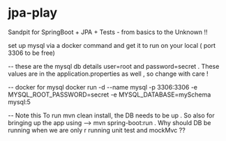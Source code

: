 # jpa-play
Sandpit for SpringBoot + JPA + Tests - from basics to the Unknown !! 

set up mysql via a docker command and get it to run on your local ( port 3306 to be free)

-- these are the mysql db details
user=root and password=secret . These values are in the application.properties as well , so change with care ! 

-- docker for mysql
docker run -d --name mysql -p 3306:3306 -e MYSQL_ROOT_PASSWORD=secret -e MYSQL_DATABASE=mySchema mysql:5

-- Note this 
To run mvn clean install, the DB needs to be up . So also for bringing up the app using  --> mvn  spring-boot:run . Why should DB be running when we are only r
running unit test and mockMvc ??
